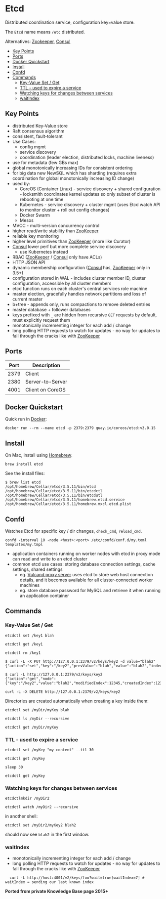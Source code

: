 # Etcd

Distributed coordination service, configuration key=value store.

The `Etcd` name means `/etc` distributed.

Alternatives: [Zookeeper](zookeeper.md), [Consul](consul.md)

<!-- INDEX_START -->

- [Key Points](#key-points)
- [Ports](#ports)
- [Docker Quickstart](#docker-quickstart)
- [Install](#install)
- [Confd](#confd)
- [Commands](#commands)
  - [Key-Value Set / Get](#key-value-set--get)
  - [TTL - used to expire a service](#ttl---used-to-expire-a-service)
  - [Watching keys for changes between services](#watching-keys-for-changes-between-services)
  - [waitIndex](#waitindex)

<!-- INDEX_END -->

## Key Points

- distributed Key-Value store
- Raft consensus algorithm
- consistent, fault-tolerant
- Use Cases:
  - config mgmt
  - service discovery
  - coordination (leader election, distributed locks, machine liveness)
- use for metadata (few GBs max)
- global monotonically increasing IDs for consistent ordering
- for big data new NewSQL which has sharding (requires extra coordination for global monotonically increasing ID change)
- used by:
  - CoreOS (Container Linux) - service discovery + shared configuration - locksmith coordinates kernel updates so only subset of cluster is rebooting at one time
  - Kubernetes - service discovery + cluster mgmt (uses Etcd watch API to monitor cluster + roll out config changes)
  - Docker Swarm
  - Mesos
- MVCC - multi-version concurrency control
- higher read/write stability than [ZooKeeper](zookeeper.md)
- reliable key monitoring
- higher level primitives than [ZooKeeper](zookeeper.md) (more like Curator)
- [Consul](consul.md) lower perf but more complete service discovery
  - use Kubernetes instead
- RBAC ([ZooKeeper](zookeeper.md) / [Consul](consul.md) only have ACLs)
- HTTP JSON API
- dynamic membership configuration ([Consul](consul.md) has, [ZooKeeper](zookeeper.md) only in 3.5+)
- configuration stored in WAL - includes cluster member ID, cluster configuration, accessible by all cluster members
- etcd function runs on each cluster's central services role machine
- master election, gracefully handles network partitions and loss of current master
- b+tree - appends only, runs compactions to remove deleted entries
- master database + follower databases
- keys prefixed with `_` are hidden from recursive `GET` requests by default, must explicitly request them
- monotonically incrementing integer for each add / change
- long polling HTTP requests to watch for updates - no way for updates to fall through the cracks like with
  [ZooKeeper](zookeeper.md)

## Ports

| Port   | Description        |
|--------|--------------------|
| 2379   | Client             |
| 2380   | Server-to-Server   |
| 4001   | Client on CoreOS   |

## Docker Quickstart

Quick run in [Docker](docker.md):

```shell
docker run --rm --name etcd -p 2379:2379 quay.io/coreos/etcd:v3.0.15
```

## Install

On Mac, install using [Homebrew](brew.md):

```shell
brew install etcd
```

See the install files:

```shell
$ brew list etcd
/opt/homebrew/Cellar/etcd/3.5.11/bin/etcd
/opt/homebrew/Cellar/etcd/3.5.11/bin/etcdctl
/opt/homebrew/Cellar/etcd/3.5.11/bin/etcdutl
/opt/homebrew/Cellar/etcd/3.5.11/homebrew.etcd.service
/opt/homebrew/Cellar/etcd/3.5.11/homebrew.mxcl.etcd.plist
```

<!--

```shell
mkdir /tmp/etcd
cd /tmp/etcd
ETCD_VER=...
DOWNLOAD_URL=https://github.com/coreos/etcd/releases/download
curl -L ${DOWNLOAD_URL}/${ETCD_VER}/etcd-${ETCD_VER}-darwin-amd64.zip -o /tmp/etcd-${ETCD_VER}-darwin-amd64.zip
unzip /tmp/etcd-${ETCD_VER}-darwin-amd64.zip -d /usr/local
link_latest /usr/local/etcd-*
```

-->

## Confd

Watches Etcd for specific key / dir changes, `check_cmd`, `reload_cmd`.

```shell
confd -interval 10 -node <host>:<port> /etc/confd/conf.d/my.toml templates/my.tmpl
```

- application containers running on worker nodes with etcd in proxy mode can read and write to an etcd cluster
- common etcd use cases: storing database connection settings, cache settings, shared settings
  - eg. [Vulcand proxy server](http://vulcanproxy.com/) uses etcd to store web host connection details, and it becomes available for all cluster-connected worker machines
  - eg. store database password for MySQL and retrieve it when running an application container

<!--
## CoreOS Essentials
-->

## Commands

### Key-Value Set / Get

```shell
etcdctl set /key1 blah
```

```shell
etcdctl get /key1
```

```shell
etcdctl rm /key1
```

```shell
$ curl -L -X PUT http://127.0.0.1:2379/v2/keys/key2 -d value="blah2"
{"action":"set","key":"/key2","prevValue":"blah","value":"blah2","index":12345}
```

```shell
$ curl -L http://127.0.0.1:2379/v2/keys/key2
{"action":"get","node":{"key":"/key2","value":"blah2","modifiedIndex":12345,"createdIndex":12345}}
```

```shell
curl -L -X DELETE http://127.0.0.1:2379/v2/keys/key2
```

Directories are created automatically when creating a key inside them:

```shell
etcdctl set /myDir/myKey blah
```

```shell
etcdctl ls /myDir --recursive
```

```shell
etcdctl get /myDir/myKey
```

### TTL - used to expire a service

```shell
etcdctl set /myKey "my content" --ttl 30
```

```shell
etcdctl get /myKey
```

```shell
sleep 30
```

```shell
etcdctl get /myKey
```

### Watching keys for changes between services

```shell
etcdctlmkdir /myDir2
```

```shell
etcdctl watch /myDir2 --recursive
```

in another shell:

<!--
cd coreos-vagrant
vagrant ssh
-->

```shell
etcdctl set /myDir2/myKey2 blah2
```

should now see `blah2` in the first window.

### waitIndex

- monotonically incrementing integer for each add / change
- long polling HTTP requests to watch for updates - no way for updates to fall through the cracks like with
  [ZooKeeper](zookeeper.md)

```shell
  curl -L http://host:4001/v2/keys/foo?wait=true[waitIndex=7] # waitIndex = sending our last known index
```

**Ported from private Knowledge Base page 2015+**
